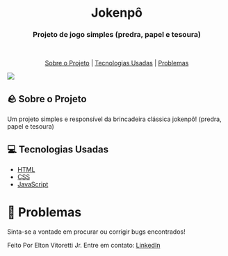 <h1 align="center">Jokenpô</h1>

<h3 align="center">
  Projeto de jogo simples (predra, papel e tesoura)
</h3>

<br>

<p align="center">
  <a href="#shopping-cart-sobre-o-projeto">Sobre o Projeto</a> | 
  <a href="#computer-tecnologias">Tecnologias Usadas</a> | 
  <a href="#bug-problemas">Problemas</a>
</p>

<img src="https://res.cloudinary.com/dtgimo0rh/image/upload/v1746409619/celular-computador-imagem_mrbzyi.png">

<br>

## :rock: Sobre o Projeto

Um projeto simples e responsível da brincadeira clássica jokenpô! (predra, papel e tesoura)
<br>

## :computer: Tecnologias Usadas

- [HTML](https://www.w3schools.com/html/)
- [CSS](https://www.w3schools.com/css/)
- [JavaScript](https://www.w3schools.com/js/)

# :bug: Problemas

Sinta-se a vontade em procurar ou corrigir bugs encontrados!

Feito Por Elton Vitoretti Jr. Entre em contato: [LinkedIn](www.linkedin.com/in/elton-vitoretti-jr)
